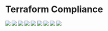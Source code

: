 # Terraform Compliance



[![](https://img.shields.io/docker/pulls/cnservices/terraform-compliance)](https://hub.docker.com/r/cnservices/terraform-compliance/)
[![](hhttps://img.shields.io/docker/build/cnservices/terraform-compliance)](https://hub.docker.com/r/cnservices/terraform-compliance/)
[![](https://img.shields.io/docker/automated/cnservices/terraform-compliance)](https://hub.docker.com/r/cnservices/terraform-compliance/)
[![](https://img.shields.io/docker/stars/cnservices/terraform-compliance)](https://hub.docker.com/r/cnservices/terraform-compliance/)
[![](https://img.shields.io/github/license/cn-docker/terraform-compliance)](https://github.com/cn-docker/terraform-compliance)
[![](https://img.shields.io/github/issues/cn-docker/terraform-compliance)](https://github.com/cn-docker/terraform-compliance)
[![](https://img.shields.io/github/issues-closed/cn-docker/terraform-compliance)](https://github.com/cn-docker/terraform-compliance)
[![](https://img.shields.io/github/languages/code-size/cn-docker/terraform-compliance)](https://github.com/cn-docker/terraform-compliance)
[![](https://img.shields.io/github/repo-size/cn-docker/terraform-compliance)](https://github.com/cn-docker/terraform-compliance)
